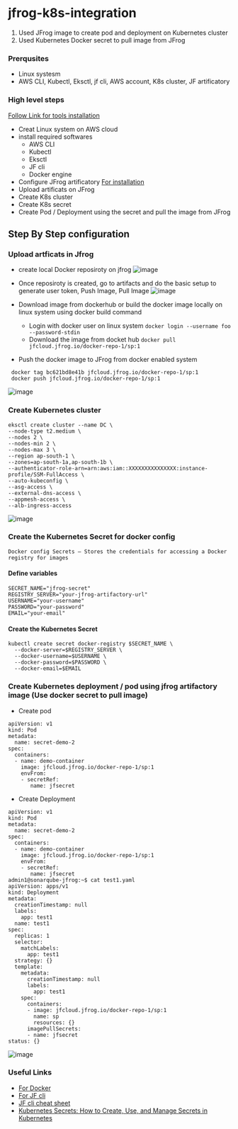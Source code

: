 # jfrog-k8s-integration
1. Used JFrog image to create pod and deployment on Kubernetes cluster
2. Used Kubernetes Docker secret to pull image from JFrog

### Prerqusites 
- Linux systesm
- AWS CLI, Kubectl, Eksctl, jf cli, AWS account, K8s cluster, JF artificatory

### High level steps 
[Follow Link for tools installation](https://sunitabachhav2007.hashnode.dev/prometheus-and-grafana-dashboard-on-eks-cluster-using-helm-chart#heading-setup-an-aws-ec2-instance)
- Creat Linux system on AWS cloud
- install required softwares
  - AWS CLI 
  - Kubectl
  - Eksctl
  - JF cli
  - Docker engine
 - Configure JFrog artificatory [For installation](https://jfrog.com/help/r/jfrog-installation-setup-documentation/installing-artifactory)
 - Upload artificats on JFrog
 - Create K8s cluster
 - Create K8s secret
 - Create Pod / Deployment using the secret and pull the image from JFrog

## Step By Step configuration
### Upload artficats in Jfrog
- create local Docker reposiroty on jfrog
  ![image](https://github.com/anand40090/jfrog-k8s-integration/assets/32446706/960dd4f5-786f-4b26-b396-b63fe4df21ec)
- Once reposiroty is created, go to artifacts and do the basic setup to generate user token, Push Image, Pull Image
  ![image](https://github.com/anand40090/jfrog-k8s-integration/assets/32446706/d98ccdc9-0706-4612-b8ea-b7b293ce7e9b)
- Download image from dockerhub or build the docker image locally on linux system using docker build command
  - Login with docker user on linux system ``` docker login --username foo --password-stdin ```
  - Download the image from docket hub ``` docker pull jfcloud.jfrog.io/docker-repo-1/sp:1 ```
      
- Push the docker image to JFrog from docker enabled system
 ```
  docker tag bc621bd8e41b jfcloud.jfrog.io/docker-repo-1/sp:1
  docker push jfcloud.jfrog.io/docker-repo-1/sp:1
  ```
  ![image](https://github.com/anand40090/jfrog-k8s-integration/assets/32446706/2f370b9e-c2a6-43b7-87aa-e6d7ab2185a9)
### Create Kubernetes cluster 
```
eksctl create cluster --name DC \
--node-type t2.medium \
--nodes 2 \
--nodes-min 2 \
--nodes-max 3 \
--region ap-south-1 \
--zones=ap-south-1a,ap-south-1b \
--authenticator-role-arn=arn:aws:iam::XXXXXXXXXXXXXXX:instance-profile/SSM-FullAccess \
--auto-kubeconfig \
--asg-access \
--external-dns-access \
--appmesh-access \
--alb-ingress-access
```
![image](https://github.com/anand40090/jfrog-k8s-integration/assets/32446706/fcb6da78-3b55-4562-8ebe-b5fb012882a5)

### Create the Kubernetes Secret for docker config 
 ``` Docker config Secrets – Stores the credentials for accessing a Docker registry for images ```

#### Define variables
```
SECRET_NAME="jfrog-secret"
REGISTRY_SERVER="your-jfrog-artifactory-url"
USERNAME="your-username"
PASSWORD="your-password"
EMAIL="your-email"
```
#### Create the Kubernetes Secret
```
kubectl create secret docker-registry $SECRET_NAME \
  --docker-server=$REGISTRY_SERVER \
  --docker-username=$USERNAME \
  --docker-password=$PASSWORD \
  --docker-email=$EMAIL
```
### Create Kubernetes deployment / pod using jfrog artifactory image (Use docker secret to pull image)
- Create pod
```
apiVersion: v1
kind: Pod
metadata:
  name: secret-demo-2
spec:
  containers:
  - name: demo-container
    image: jfcloud.jfrog.io/docker-repo-1/sp:1
    envFrom:
    - secretRef:
       name: jfsecret
```
- Create Deployment
```
apiVersion: v1
kind: Pod
metadata:
  name: secret-demo-2
spec:
  containers:
  - name: demo-container
    image: jfcloud.jfrog.io/docker-repo-1/sp:1
    envFrom:
    - secretRef:
       name: jfsecret
admin1@sonarqube-jfrog:~$ cat test1.yaml
apiVersion: apps/v1
kind: Deployment
metadata:
  creationTimestamp: null
  labels:
    app: test1
  name: test1
spec:
  replicas: 1
  selector:
    matchLabels:
      app: test1
  strategy: {}
  template:
    metadata:
      creationTimestamp: null
      labels:
        app: test1
    spec:
      containers:
      - image: jfcloud.jfrog.io/docker-repo-1/sp:1
        name: sp
        resources: {}
      imagePullSecrets:
      - name: jfsecret
status: {}
```
![image](https://github.com/anand40090/jfrog-k8s-integration/assets/32446706/64281155-bdc0-4a0f-a132-7bc39eb0dd65)

### Useful Links 
- [For Docker](https://docs.docker.com)
- [For JF cli](https://jfrog.com/help/r/jfrog-cli/jfrog-cli-plugins)
- [JF cli cheat sheet](https://media.jfrog.com/wp-content/uploads/2021/03/30185137/JFrogCLICheatSheet.pdf)
- [Kubernetes Secrets: How to Create, Use, and Manage Secrets in Kubernetes](https://www.youtube.com/watch?v=zi_8gccSsig&list=PLY63ZQr2Y5BHkJJhwPjJuJ41CIyv3m7Ru&index=23)


    
  

